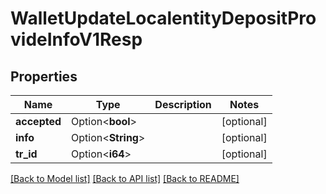 # WalletUpdateLocalentityDepositProvideInfoV1Resp

## Properties

Name | Type | Description | Notes
------------ | ------------- | ------------- | -------------
**accepted** | Option<**bool**> |  | [optional]
**info** | Option<**String**> |  | [optional]
**tr_id** | Option<**i64**> |  | [optional]

[[Back to Model list]](../README.md#documentation-for-models) [[Back to API list]](../README.md#documentation-for-api-endpoints) [[Back to README]](../README.md)


